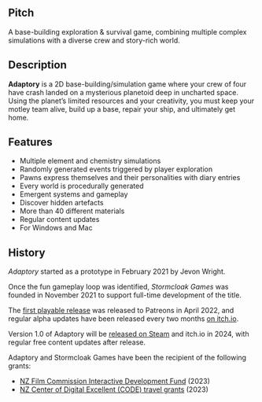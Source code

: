 ## Pitch

A base-building exploration & survival game, combining multiple complex simulations with a diverse crew and story-rich world.

## Description

**Adaptory** is a 2D base-building/simulation game where your crew of four have crash landed on a mysterious planetoid deep in uncharted space. Using the planet’s limited resources and your creativity, you must keep your motley team alive, build up a base, repair your ship, and ultimately get home.

## Features

- Multiple element and chemistry simulations
- Randomly generated events triggered by player exploration
- Pawns express themselves and their personalities with diary entries
- Every world is procedurally generated
- Emergent systems and gameplay
- Discover hidden artefacts
- More than 40 different materials
- Regular content updates
- For Windows and Mac

## History

_Adaptory_ started as a prototype in February 2021 by Jevon Wright.

Once the fun gameplay loop was identified,
_Stormcloak Games_ was founded in November 2021 to support full-time development of the title.

The [first playable release](https://stormcloak.games/2022/04/30/first-playable-release)
was released to Patreons in April 2022, and regular alpha updates have been released
every two months [on itch.io](https://soundasleepful.itch.io/adaptory).

Version 1.0 of Adaptory will be [released on Steam](https://store.steampowered.com/app/2201620/Adaptory/)
and itch.io in 2024,
with regular free content updates after release.

Adaptory and Stormcloak Games have been the recipient of the following grants:

* [NZ Film Commission Interactive Development Fund](https://www.nzfilm.co.nz/news/interactive-development-fund-annoucement-0) (2023)
* [NZ Center of Digital Excellent (CODE) travel grants](https://www.nz-code.nz/) (2023)

